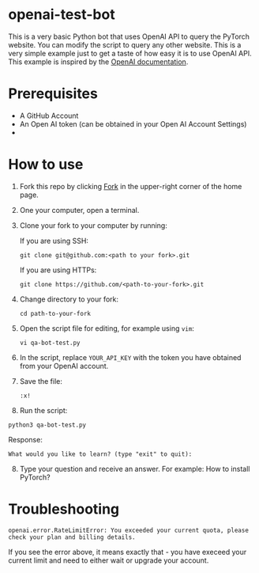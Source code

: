 # openai-test-bot

This is a very basic Python bot that uses OpenAI API to query the PyTorch website.
You can modify the script to query any other website. This is a very simple example just to get a taste of
how easy it is to use OpenAI API. This example is inspired by the [OpenAI documentation](https://platform.openai.com/docs/quickstart). 

# Prerequisites

* A GitHub Account
* An Open AI token (can be obtained in your Open AI Account Settings)
* 

# How to use

1. Fork this repo by clicking [Fork](https://github.com/svekars/openai-test-bot/fork) in the upper-right corner of the home page.
2. One your computer, open a terminal.
3. Clone your fork to your computer by running:


   If you are using SSH:
   
   ```
   git clone git@github.com:<path to your fork>.git
   ```
   
   If you are using HTTPs: 
   
   ```
   git clone https://github.com/<path-to-your-fork>.git
   ```
   
4. Change directory to your fork:

   ```
   cd path-to-your-fork
   ```

6. Open the script file for editing, for example using `vim`:

   ```
   vi qa-bot-test.py
   ```

8. In the script, replace `YOUR_API_KEY` with the token you have obtained from your OpenAI account. 
9. Save the file: 
   
   ```
   :x! 
   ```

11. Run the script:

   ```
   python3 qa-bot-test.py
   ```
   
   Response:
   
   ```
   What would you like to learn? (type "exit" to quit):
   ```
   
8. Type your question and receive an answer. For example: How to install PyTorch?

# Troubleshooting

```
openai.error.RateLimitError: You exceeded your current quota, please check your plan and billing details.
```

If you see the error above, it means exactly that - you have execeed your current limit and need to either wait or
upgrade your account.
